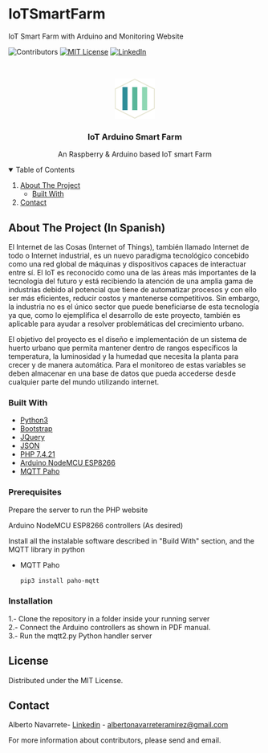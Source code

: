 # IoTSmartFarm
IoT Smart Farm with Arduino and Monitoring Website

<!--
*** Thanks for checking out the Best-README-Template. If you have a suggestion
*** that would make this better, please fork the repo and create a pull request
*** or simply open an issue with the tag "enhancement".
*** Thanks again! Now go create something AMAZING! :D
-->



<!-- PROJECT SHIELDS -->
<!--
*** I'm using markdown "reference style" links for readability.
*** Reference links are enclosed in brackets [ ] instead of parentheses ( ).
*** See the bottom of this document for the declaration of the reference variables
*** for contributors-url, forks-url, etc. This is an optional, concise syntax you may use.
*** https://www.markdownguide.org/basic-syntax/#reference-style-links
-->
![Contributors][contributors-shield]
[![MIT License][license-shield]][license-url]
[![LinkedIn][linkedin-shield]][linkedin-url]



<!-- PROJECT LOGO -->
<br />
<p align="center">
    <img src="images/logo.png" alt="Logo" width="80" height="80">
  </a>

  <h3 align="center">IoT Arduino Smart Farm</h3>

  <p align="center">
    An Raspberry & Arduino based IoT smart Farm 
    
</p>



<!-- TABLE OF CONTENTS -->
<details open="open">
  <summary>Table of Contents</summary>
  <ol>
    <li>
      <a href="#about-the-project">About The Project</a>
      <ul>
        <li><a href="#built-with">Built With</a></li>
      </ul>
    </li>
    <li><a href="#contact">Contact</a></li>
  </ol>
</details>



<!-- ABOUT THE PROJECT -->
## About The Project (In Spanish)

El Internet de las Cosas (Internet of Things), también llamado Internet de todo o
Internet industrial, es un nuevo paradigma tecnológico concebido como una red global de
máquinas y dispositivos capaces de interactuar entre sí. El IoT es reconocido como una de
las áreas más importantes de la tecnología del futuro y está recibiendo la atención de una
amplia gama de industrias debido al potencial que tiene de automatizar procesos y con ello
ser más eficientes, reducir costos y mantenerse competitivos. Sin embargo, la industria no
es el único sector que puede beneficiarse de esta tecnología ya que, como lo ejemplifica el
desarrollo de este proyecto, también es aplicable para ayudar a resolver problemáticas del
crecimiento urbano.

El objetivo del proyecto es el diseño e implementación de un sistema de huerto
urbano que permita mantener dentro de rangos específicos la temperatura, la luminosidad
y la humedad que necesita la planta para crecer y de manera automática. Para el
monitoreo de estas variables se deben almacenar en una base de datos que pueda
accederse desde cualquier parte del mundo utilizando internet.


### Built With

* [Python3](https://www.python.org/)
* [Bootstrap](https://getbootstrap.com)
* [JQuery](https://jquery.com)
* [JSON](https://www.json.org/)
* [PHP 7.4.21](https://www.php.net/)
* [Arduino NodeMCU ESP8266](https://www.arduino.cc/)
* [MQTT Paho](https://pypi.org/project/paho-mqtt/)


### Prerequisites

Prepare the server to run the PHP website

Arduino NodeMCU ESP8266 controllers (As desired)

Install all the instalable software described in "Build With" section, and the MQTT library in python
* MQTT Paho
  ```sh
  pip3 install paho-mqtt
  ```

### Installation

1.- Clone the repository in a folder inside your running server <br>
2.- Connect the Arduino controllers as shown in PDF manual.<br>
3.- Run the mqtt2.py Python handler server<br>


<!-- LICENSE -->
## License

Distributed under the MIT License.

<!-- CONTACT -->
## Contact

Alberto Navarrete- [Linkedin](https://www.linkedin.com/in/albertonr/) - albertonavarreteramirez@gmail.com

For more information about contributors, please send and email.






<!-- MARKDOWN LINKS & IMAGES -->
<!-- https://www.markdownguide.org/basic-syntax/#reference-style-links -->
[contributors-shield]: https://img.shields.io/badge/CONTRIBUTORS-5-GREEN?style=for-the-badge
[license-shield]: https://img.shields.io/badge/LICENSE-MIT-GREEN?style=for-the-badge
[license-url]: https://github.com/othneildrew/Best-README-Template/blob/master/LICENSE.txt
[linkedin-shield]: https://img.shields.io/badge/-LinkedIn-black.svg?style=for-the-badge&logo=linkedin&colorB=555
[linkedin-url]: https://www.linkedin.com/in/albertonr/
[product-screenshot]: images/screenshot.png
